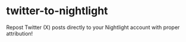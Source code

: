 # twitter-to-nightlight
 Repost Twitter (X) posts directly to your Nightlight account with proper attribution!
